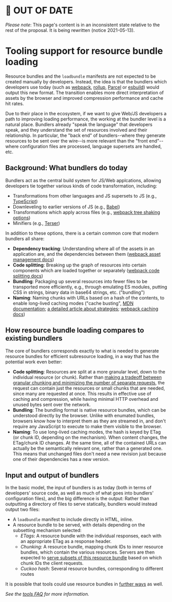 # 🚧 OUT OF DATE

_Please note_: This page's content is in an inconsistent state relative to the rest of the proposal. It is being rewritten (notice 2021-05-13).

# Tooling support for resource bundle loading

Resource bundles and the `loadbundle` manifests are not expected to be created manually by developers. Instead, the idea is that the bundlers which developers use today (such as [webpack](https://webpack.js.org/), [rollup](https://rollupjs.org/guide/en/), [Parcel](https://parceljs.org/) or [esbuild](https://esbuild.github.io/)) would output this new format. The transition enables more direct interpretation of assets by the browser and improved compression performance and cache hit rates.

Due to their place in the ecosystem, if we want to give Web/JS developers a path to improving loading performance, the working at the bundler level is a natural place. Bundlers already "speak the language" that developers speak, and they understand the set of resources involved and their relationship. In particular, the "back end" of bundlers--where they generate resources to be sent over the wire--is more relevant than the "front end"--where configuration files are processed, language supersets are handled, etc.

## Background: What bundlers do today

Bundlers act as the central build system for JS/Web applcations, allowing developers tie together various kinds of code transformation, including:
- Transformations from other languages and JS supersets to JS (e.g., [TypeScript](https://www.typescriptlang.org/))
- Downleveling to earlier versions of JS (e.g., [Babel](https://babeljs.io/))
- Transformations which apply across files (e.g., [webpack tree shaking options](https://webpack.js.org/guides/tree-shaking/))
- Minifiers (e.g., [Terser](https://terser.org/))

In addition to these options, there is a certain common core that modern bundlers all share:
- **Dependency tracking**: Understanding where all of the assets in an application are, and the dependencies between them ([webpack asset management docs](https://webpack.js.org/guides/asset-management/))
- **Code splitting**: Breaking up the graph of resources into certain components which are loaded together or separately ([webpack code splitting docs](https://webpack.js.org/guides/code-splitting/))
- **Bundling**: Packaging up several resources into fewer files to be transported more efficiently, e.g., through emulating ES modules, putting CSS in strings, binary data in base64 strings, etc. ("bundling")
- **Naming**: Naming chunks with URLs based on a hash of the contents, to enable long-lived caching modes ("cache busting", [MDN documentation](https://developer.mozilla.org/en-US/docs/Web/HTTP/Caching#revved_resources); [a detailed article about strategies](https://css-tricks.com/strategies-for-cache-busting-css/); [webpack caching docs](https://webpack.js.org/guides/caching/))

## How resource bundle loading compares to existing bundlers

The core of bundlers corresponds exactly to what is needed to generate resource bundles for efficient subresource loading, in a way that has the potential work even better:
- **Code splitting**: Resources are split at a more granular level, down to the individual resource (or chunk). Rather than [making a tradeoff between granular chunking and minimizing the number of separate requests](https://web.dev/granular-chunking-nextjs/), the request can contain just the resources or small chunks that are needed, since many are requested at once. This results in effective use of caching and compression, while having minimal HTTP overhead and unused bytes sent over the network.
- **Bundling**: The bundling format is native resource bundles, which can be understood directly by the browser. Unlike with enumated bundles, browsers know how to interpret them as they are streamed in, and don't require any JavaScript to execute to make them visible to the browser.
- **Naming**: To use long-lived caching modes, the hash is keyed by ETag (or chunk ID, depending on the mechanism). When content changes, the ETag/chunk ID changes. At the same time, all of the contained URLs can actually be the semantically relevant one, rather than a generated one. This means that unchanged files don't need a new revision just because one of their dependencies has a new version.

## Input and output of bundlers

In the basic model, the input of bundlers is as today (both in terms of developers' source code, as well as much of what goes into bundlers' configuration files), and the big difference is the output: Rather than outputting a directory of files to serve statically, bundlers would instead output two files:
- A `loadbundle` manifest to include directly in HTML, inline.
- A resource bundle to be served, with details depending on the subsetting mechanism selected:
    - *ETags*: A resource bundle with the individual responses, each with an appropriate ETag as a response header.
    - *Chunking*: A resource bundle, mapping chunk IDs to inner resource bundles, which contain the various resources. Servers are then expected to [serve subsets of this resource bundle](./subresource-loading-server.md) based on which chunk IDs the client requests.
    - *Cuckoo hash*: Several resource bundles, corresponding to different routes <!-- TODO(yoavweiss): Elaborate -->

It is possible that tools could use resource bundles in [further ways](./other-uses.md) as well.

*See the [tools FAQ](./faq.md#tools) for more information.*

